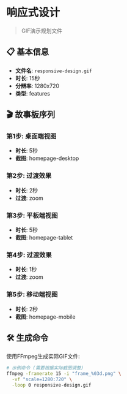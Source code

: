 # 响应式设计

> GIF演示规划文件

## 📋 基本信息

- **文件名**: `responsive-design.gif`
- **时长**: 15秒
- **分辨率**: 1280x720
- **类型**: features

## 🎬 故事板序列

### 第1步: 桌面端视图
- **时长**: 5秒
- **截图**: homepage-desktop

### 第2步: 过渡效果
- **时长**: 2秒
- **过渡**: zoom

### 第3步: 平板端视图
- **时长**: 5秒
- **截图**: homepage-tablet

### 第4步: 过渡效果
- **时长**: 1秒
- **过渡**: zoom

### 第5步: 移动端视图
- **时长**: 2秒
- **截图**: homepage-mobile

## 🛠️ 生成命令

使用FFmpeg生成实际GIF文件:
```bash
# 示例命令 (需要根据实际截图调整)
ffmpeg -framerate 15 -i "frame_%03d.png" \
  -vf "scale=1280:720" \
  -loop 0 responsive-design.gif
```

